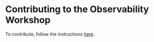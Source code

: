 # Contributing to the Observability Workshop

To contribute, follow the instructions [here](docs/README.md).